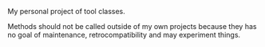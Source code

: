 My personal project of tool classes.

Methods should not be called outside of my own projects because they has no goal of maintenance, retrocompatibility and may experiment things.

